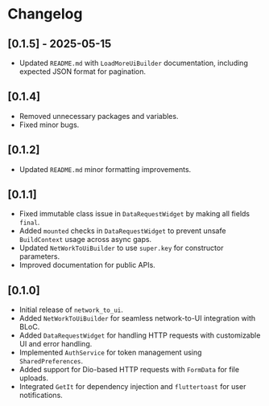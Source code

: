 # Changelog

## [0.1.5] - 2025-05-15
- Updated `README.md` with `LoadMoreUiBuilder` documentation, including expected JSON format for pagination.

## [0.1.4] 
- Removed unnecessary packages and variables.
- Fixed minor bugs.

## [0.1.2]
- Updated `README.md` minor formatting improvements.

## [0.1.1]
- Fixed immutable class issue in `DataRequestWidget` by making all fields `final`.
- Added `mounted` checks in `DataRequestWidget` to prevent unsafe `BuildContext` usage across async gaps.
- Updated `NetWorkToUiBuilder` to use `super.key` for constructor parameters.
- Improved documentation for public APIs.

## [0.1.0]
- Initial release of `network_to_ui`.
- Added `NetWorkToUiBuilder` for seamless network-to-UI integration with BLoC.
- Added `DataRequestWidget` for handling HTTP requests with customizable UI and error handling.
- Implemented `AuthService` for token management using `SharedPreferences`.
- Added support for Dio-based HTTP requests with `FormData` for file uploads.
- Integrated `GetIt` for dependency injection and `fluttertoast` for user notifications.